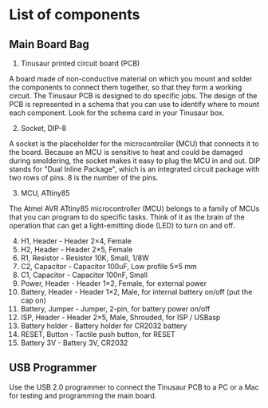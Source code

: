 # List of components

<!-- add-content: short description for each component-->

## Main Board Bag

1. Tinusaur printed circuit board (PCB)

A board made of non-conductive material on which you mount and solder the components to connect them together, so that they form a working circuit. The Tinusaur PCB is designed to do specific jobs. The design of the PCB is represented in a schema that you can use to identify where to mount each component. Look for the schema card in your Tinusaur box.

<!--image-add: a photo of the board-->

2. Socket, DIP-8

A socket is the placeholder for the microcontroller (MCU) that connects it to the board. Because an MCU is sensitive to heat and could be damaged during smoldering, the socket makes it easy to plug the MCU in and out. DIP stands for "Dual Inline Package", which is an integrated circuit package with two rows of pins. 8 is the number of the pins.

<!--image: a photo of the socket-->

3. MCU, ATtiny85

The Atmel AVR ATtiny85 microcontroller (MCU) belongs to a family of MCUs that you can program to do specific tasks. Think of it as the brain of the operation that can get a light-emitting diode (LED) to turn on and off.

<!--image: a photo of the microcontroller-->

4. H1, Header - Header 2×4, Female
5. H2, Header - Header 2×5, Female
6. R1, Resistor - Resistor 10K, Small, 1/8W
7. C2, Capacitor - Capacitor 100uF, Low profile 5×5 mm
8. C1, Capacitor - Capacitor 100nF, Small
9. Power, Header - Header 1×2, Female, for external power
10. Battery, Header - Header 1×2, Male, for internal battery on/off (put the cap on)
11. Battery, Jumper - Jumper, 2-pin, for battery power on/off
12. ISP, Header - Header 2×5, Male, Shrouded, for ISP / USBasp
13. Battery holder - Battery holder for CR2032 battery
14. RESET, Button - Tactile push button, for RESET
15. Battery 3V - Battery 3V, CR2032


## USB Programmer

Use the USB 2.0 programmer to connect the Tinusaur PCB to a PC or a Mac for testing and programming the main board.
